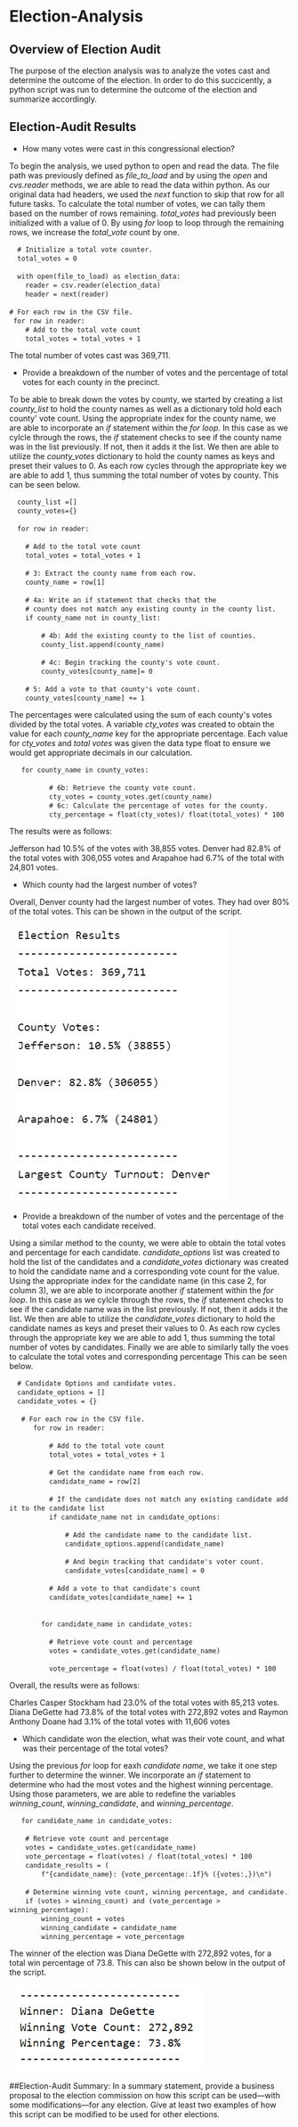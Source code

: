# Election-Analysis

## Overview of Election Audit
The purpose of the election analysis was to analyze the votes cast and determine the outcome of the election. In order to do this succicently, a python script was run to determine the outcome of the election and summarize accordingly. 

## Election-Audit Results
- How many votes were cast in this congressional election?

To begin the analysis, we used python to open and read the data. The file path was previously defined as _file_to_load_ and by using the _open_ and _cvs.reader_ methods, we are able to read the data within python. As our original data had headers, we used the _next_ function to skip that row for all future tasks. To calculate the total number of votes, we can tally them based on the number of rows remaining. _total_votes_ had previously been initialized with a value of 0. By using  _for_ loop to loop through the remaining rows, we increase the _total_vote_ count by one. 

      # Initialize a total vote counter.
      total_votes = 0

      with open(file_to_load) as election_data:
        reader = csv.reader(election_data)
        header = next(reader)
       
    # For each row in the CSV file.
     for row in reader:
        # Add to the total vote count
        total_votes = total_votes + 1
 
 The total number of votes cast was 369,711. 
 
- Provide a breakdown of the number of votes and the percentage of total votes for each county in the precinct.

To be able to break down the votes by county, we started by creating a list _county_list_ to hold the county names as well as a dictionary told hold each county' vote count. Using the appropriate index for the county name, we are able to incorporate an _if_ statement within the _for loop_. In this case as we cylcle through the rows, the _if_ statement checks to see if the county name was in the list previously. If not, then it adds it the list. We then are able to utilize the _county_votes_ dictionary to hold the county names as keys and preset their values to 0. As each row cycles through the appropriate key we are able to add 1, thus summing the total number of votes by county. This can be seen below. 


      county_list =[]
      county_votes={}

      for row in reader:
        
        # Add to the total vote count
        total_votes = total_votes + 1

        # 3: Extract the county name from each row.
        county_name = row[1]

        # 4a: Write an if statement that checks that the
        # county does not match any existing county in the county list.
        if county_name not in county_list:

            # 4b: Add the existing county to the list of counties.
            county_list.append(county_name)

            # 4c: Begin tracking the county's vote count.
            county_votes[county_name]= 0

        # 5: Add a vote to that county's vote count.
        county_votes[county_name] += 1

The percentages were calculated using the sum of each county's votes divided by the total votes. A variable _cty_votes_ was created to obtain the value for each _county_name_ key for the appropriate percentage. Each value for _cty_votes_ and _total votes_ was given the data type float to ensure we would get appropriate decimals in our calculation. 

       for county_name in county_votes:

              # 6b: Retrieve the county vote count.
              cty_votes = county_votes.get(county_name)
              # 6c: Calculate the percentage of votes for the county.
              cty_percentage = float(cty_votes)/ float(total_votes) * 100           

The results were as follows: 

Jefferson had 10.5% of the votes with 38,855 votes. Denver had 82.8% of the total votes with 306,055 votes and Arapahoe had 6.7% of the total with 24,801 votes. 

- Which county had the largest number of votes?

Overall, Denver county had the largest number of votes. They had over 80% of the total votes. This can be shown in the output of the script. 

<kbd>![County_Results.PNG](Resources/County_Results.PNG)<kbd>

- Provide a breakdown of the number of votes and the percentage of the total votes each candidate received.
 
Using a similar method to the county, we were able to obtain the total votes and percentage for each candidate. _candidate_options_ list was created to hold the list of the candidates and a _candidate_votes_ dictionary was created to hold the candidate name and a corresponding vote count for the value. Using the appropriate index for the candidate name (in this case 2, for column 3), we are able to incorporate another _if_ statement within the _for loop_. In this case as we cylcle through the rows, the _if_ statement checks to see if the candidate name was in the list previously. If not, then it adds it the list. We then are able to utilize the _candidate_votes_ dictionary to hold the candidate names as keys and preset their values to 0. As each row cycles through the appropriate key we are able to add 1, thus summing the total number of votes by candidates. Finally we are able to similarly tally the voes to calculate the total votes and corresponding percentage  This can be seen below. 

      
      # Candidate Options and candidate votes.
      candidate_options = []
      candidate_votes = {}
      
       # For each row in the CSV file.
          for row in reader:

              # Add to the total vote count
              total_votes = total_votes + 1

              # Get the candidate name from each row.
              candidate_name = row[2]

              # If the candidate does not match any existing candidate add it to the candidate list
              if candidate_name not in candidate_options:

                  # Add the candidate name to the candidate list.
                  candidate_options.append(candidate_name)

                  # And begin tracking that candidate's voter count.
                  candidate_votes[candidate_name] = 0

              # Add a vote to that candidate's count
              candidate_votes[candidate_name] += 1


            for candidate_name in candidate_votes:

              # Retrieve vote count and percentage
              votes = candidate_votes.get(candidate_name)
      
              vote_percentage = float(votes) / float(total_votes) * 100
 
Overall, the results were as follows: 

Charles Casper Stockham had 23.0% of the total votes with 85,213 votes. Diana DeGette had 73.8% of the total votes with 272,892 votes and Raymon Anthony Doane had 3.1% of the total votes with 11,606 votes 
      
- Which candidate won the election, what was their vote count, and what was their percentage of the total votes?
      
Using the previous _for_ loop for eaxh _candidate name_, we take it one step further to determine the winner. We incorporate an _if_ statement to determine who had the most votes and the highest winning percentage. Using those parameters, we are able to redefine the variables _winning_count_, _winning_candidate_, and _winning_percentage_. 
      
       for candidate_name in candidate_votes:

        # Retrieve vote count and percentage
        votes = candidate_votes.get(candidate_name)
        vote_percentage = float(votes) / float(total_votes) * 100
        candidate_results = (
            f"{candidate_name}: {vote_percentage:.1f}% ({votes:,})\n")

        # Determine winning vote count, winning percentage, and candidate.
        if (votes > winning_count) and (vote_percentage > winning_percentage):
            winning_count = votes
            winning_candidate = candidate_name
            winning_percentage = vote_percentage
      
The winner of the election was Diana DeGette with 272,892 votes, for a total win percentage of 73.8. This can also be shown below in the output of the script. 
   
<kbd>![Candidate_Results.PNG](Resources/Candidate_Results.PNG)<kbd>      
      
      
##Election-Audit Summary: In a summary statement, provide a business proposal to the election commission on how this script can be used—with some modifications—for any election. Give at least two examples of how this script can be modified to be used for other elections.
